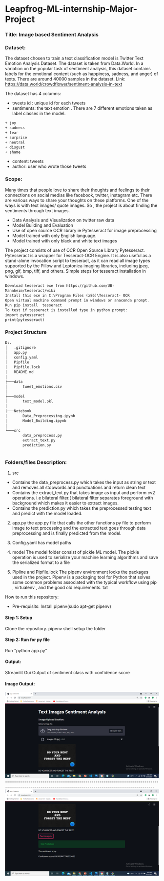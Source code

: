 # Leapfrog-ML-internship-Major-Project

### Title: Image based Sentiment Analysis

### Dataset:
The dataset chosen to train a text classification model is Twitter Text Emotion Analysis Dataset. The dataset is taken from Data.World. In a variation on the popular task of sentiment analysis, this dataset contains labels for the emotional content (such as happiness, sadness, and anger) of texts. There are around 40000 samples in the dataset.
Link: https://data.world/crowdflower/sentiment-analysis-in-text

The dataset has 4 columns:

+ tweets id : unique id for each tweets
+ sentiments: the text emotion . There are 7 different emotions taken as label classes in the model. 

```
+ joy         
+ sadness      
+ fear                 
+ surprise     
+ neutral      
+ disgust       
+ shame         
```
+ content: tweets 
+ author: user who wrote those tweets


### Scope:
Many times that people love to share their thoughts and feelings to their connections on social medias like facebook, twitter, instagram etc. There are various ways to share your thoughts on these platforms. One of the ways is with text images/ quote images. 
So , the project is about finding the sentiments through text images.


+ Data Analysis and Visualization on twitter raw data
+ Model Building and Evaluation
+ Use of open source OCR library ie Pytesseract for image preprocessing
+ Model trained with only English language.
+ Model trained with only black and white text images


The project consists of use of OCR Open Source Library Pytesseract. Pytesseract is a wrapper for Tesseract-OCR Engine. It is also useful as a stand-alone invocation script to tesseract, as it can read all image types supported by the Pillow and Leptonica imaging libraries, including jpeg, png, gif, bmp, tiff, and others.
Simple steps for tesseract installation in windows.
```
Download tesseract exe from https://github.com/UB-Mannheim/tesseract/wiki
Install this exe in C:\Program Files (x86)\Tesseract- OCR
Open virtual machine command prompt in windows or anaconda prompt.
Run pip install  tesseract
To test if tesseract is installed type in python prompt:
import pytesseract
print(pytesseract)
```

### Project Structure
```
D:.
│   .gitignore
│   app.py
│   config.yaml
│   Pipfile
│   Pipfile.lock
│   README.md
│
├───data
│       tweet_emotions.csv
│
├───model
│       text_model.pkl
│
├───Notebook
│       Data_Preprocessing.ipynb
│       Model_Building.ipynb
│
└───src
        data_preprocess.py
        extract_text.py
        prediction.py
        
   ```

### Folders/files Description:

1. src
+ Contains the data_preprocess.py which takes the input as string or text and removes all stopwords and punctuations and return clean text
+ Contains the extract_text.py that takes image as input and perform cv2 operations. i.e bilateral filter.( bilateral filter separates foreground with background which makes it easier to extract images.
+ Contains the prediction.py which takes the preprocessed testing text and predict with the model loaded. 

2. app.py
the app.py file that calls the other functions py file to perform image to text processing and the extracted text goes through data preprocessing and is finally predicted from the model.

4. Config.yaml
has model paths 

5. model
The model folder consist of pickle ML model. The pickle operation is used to serialize your machine learning algorithms and save the serialized format to a file

6. Pipline and Pipfile.lock
The pipenv environment locks the packages used in the project. Pipenv is a packaging tool for Python that solves some common problems associated with the typical workflow using pip , virtualenv , and the good old requirements. txt 

How to run this repository:

+ Pre-requisits: Install pipenv(sudo apt-get pipenv)

#### Step 1: Setup
Clone the repository.
pipenv shell
setup the folder

#### Step 2: Run for py file
Run "python app.py"

#### Output:
Streamlit Gui Output of sentiment class with confidence score

#### Image Output:

<img src="https://github.com/Bijay555/Leapfrog-ML-internship-Major-Project/blob/dev/images/output_images/Screenshot%20(439).png" width="600">
----------------------------------------------------------------------------------------------------------------------------------------------------------
<img src="https://github.com/Bijay555/Leapfrog-ML-internship-Major-Project/blob/dev/images/output_images/Screenshot%20(440).png" width="600">
